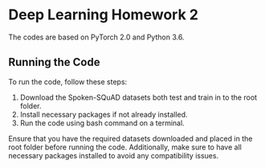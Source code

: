 # Deep Learning Homework 2

The codes are based on PyTorch 2.0 and Python 3.6.

## Running the Code

To run the code, follow these steps:

1. Download the Spoken-SQuAD datasets both test and train in to the root folder.
2. Install necessary packages if not already installed.
3. Run the code using bash command on a terminal.

Ensure that you have the required datasets downloaded and placed in the root folder before running the code. Additionally, make sure to have all necessary packages installed to avoid any compatibility issues.
